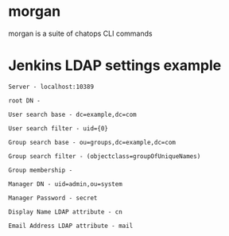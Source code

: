 # morgan
morgan is a suite of chatops CLI commands

# Jenkins LDAP settings example
```
Server - localhost:10389

root DN - 

User search base - dc=example,dc=com

User search filter - uid={0}

Group search base - ou=groups,dc=example,dc=com

Group search filter - (objectclass=groupOfUniqueNames)

Group membership - 

Manager DN - uid=admin,ou=system

Manager Password - secret

Display Name LDAP attribute	- cn

Email Address LDAP attribute - mail
```